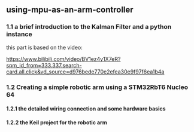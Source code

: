 ## using-mpu-as-an-arm-controller
###  1.1 a brief introduction to the Kalman Filter and a python instance
this part is based on the video:

https://www.bilibili.com/video/BV1ez4y1X7eR?spm_id_from=333.337.search-card.all.click&vd_source=d976bede770e2efea30e9f97f6ea1b4a 

### 1.2 Creating a simple robotic arm using a STM32RbT6 Nucleo 64  

#### 1.2.1 the detailed wiring connection and some hardware basics

#### 1.2.2 the Keil project for the robotic arm 
